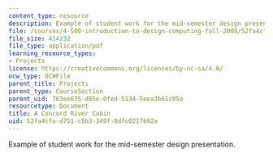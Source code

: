 ```yaml
---
content_type: resource
description: Example of student work for the mid-semester design presentation.
file: /courses/4-500-introduction-to-design-computing-fall-2008/52fa4cfad751c5b3349f0dfc0217b92a_assn4a_3.pdf
file_size: 414232
file_type: application/pdf
learning_resource_types:
- Projects
license: https://creativecommons.org/licenses/by-nc-sa/4.0/
ocw_type: OCWFile
parent_title: Projects
parent_type: CourseSection
parent_uid: 763ee635-d85e-0fed-5134-5eea3b61c05a
resourcetype: Document
title: A Concord River Cabin
uid: 52fa4cfa-d751-c5b3-349f-0dfc0217b92a
---
```

Example of student work for the mid-semester design presentation.